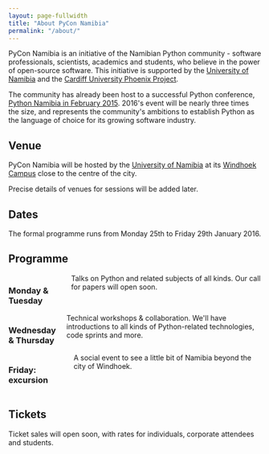 ```yaml
---
layout: page-fullwidth
title: "About PyCon Namibia"
permalink: "/about/"
---
```

PyCon Namibia is an initiative of the Namibian Python community - software
professionals, scientists, academics and students, who believe in the power of
open-source software. This initiative is supported by the [University of
Namibia](http://www.unam.na/) and the [Cardiff University Phoenix
Project](http://www.cardiff.ac.uk/phoenix-project).

The community has already been host to a successful Python conference, [Python Namibia in February 2015](http://python-namibia.org). 2016's event will be nearly three times the size, and represents the community's ambitions to establish Python as the language of choice for its growing software industry.

## Venue

PyCon Namibia will be hosted by the [University of Namibia](http://unam.edu.na) at its [Windhoek
Campus](https://goo.gl/maps/KKRcKjPEdts) close to the centre of the city.

Precise details of venues for sessions will be added later.

## Dates

The formal programme runs from Monday 25th to Friday 29th January 2016.

## Programme

<div class="row">
  <div class="large-4 columns">
      <h3>Monday & Tuesday</h3>
      Talks on Python and related subjects of all kinds. Our call for papers will open soon.
  </div>
  <div class="large-4 columns">
      <h3>Wednesday & Thursday</h3>
      Technical workshops & collaboration. We'll have introductions to all kinds of Python-related technologies, code sprints and more.
  </div>

  <div class="large-4 columns">
      <h3>Friday: excursion</h3>
      A social event to see a little bit of Namibia beyond the city of Windhoek.
  </div>
</div>

## Tickets

Ticket sales will open soon, with rates for individuals, corporate attendees and students.
